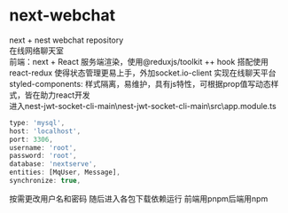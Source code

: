 # next-webchat
next + nest webchat repository
<br>
在线网络聊天室
<br>
前端：next + React 服务端渲染，使用@reduxjs/toolkit ++ hook 搭配使用 react-redux 使得状态管理更易上手，外加socket.io-client 实现在线聊天平台
<br>
styled-components: 样式隔离，易维护，具有js特性，可根据prop值写动态样式，皆在助力react开发
<br>
进入nest-jwt-socket-cli-main\nest-jwt-socket-cli-main\src\app.module.ts
```ts
type: 'mysql',
host: 'localhost',
port: 3306,
username: 'root',
password: 'root',
database: 'nextserve',
entities: [MqUser, Message],
synchronize: true,
```
按需更改用户名和密码
随后进入各包下载依赖运行
前端用pnpm后端用npm
